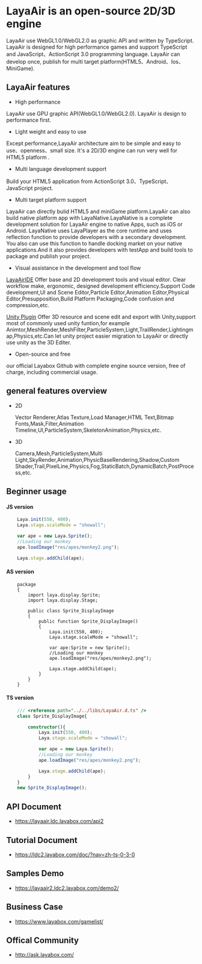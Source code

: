 # LayaAir is an open-source 2D/3D engine

LayaAir use WebGL1.0/WebGL2.0 as graphic API and written by TypeScript.
LayaAir is designed for high performance games and support TypeScript and JavaScript、ActionScript 3.0 programming language.
LayaAir can develop once, publish for multi target platform(HTML5、Android、Ios、MiniGame).

## LayaAir features

- High performance

LayaAir use GPU graphic API(WebGL1.0/WebGL2.0).
LayaAir is design to performance first.

- Light weight and easy to use

Except performance,LayaAir architecture aim to be simple and easy to use、openness、small size. It's a 2D/3D engine can run very well for HTML5 platform .

- Multi language development support

Build your HTML5 application from ActionScript 3.0、TypeScript、JavaScript project.

- Multi target platform support

LayaAir can directly bulid HTML5 and miniGame platform.LayaAir can also build native platform app with LayaNative.LayaNative is a complete development solution for LayaAir engine to native Apps, such as iOS or Android. LayaNative uses LayaPlayer as the core runtime and uses reflection function to provide developers with a secondary development. You also can use this function to handle docking market on your native applications.And it also provides developers with testApp and build tools to package and publish your project.

- Visual assistance in the development and tool flow

[LayaAirIDE](https://ldc2.layabox.com/layadownload/?type=layaairide-LayaAir) Offer base and 2D development tools and visual editor. Clear workflow make, ergonomic, designed development efficiency.Support Code development,UI and Scene Editor,Particle Editor,Animation Editor,Physical Editor,Presupposition,Build Platform Packaging,Code confusion and compression,etc.

[Unity Plugin](https://ldc2.layabox.com/layadownload/?type=layaairide-LayaAir) Offer 3D resource and scene edit and export with Unity,support most of commonly used unity funtion,for example Animtor,MeshRender,MeshFilter,ParticleSystem,Light,TrailRender,Lightingmap,Physics,etc.Can let unity project easier migration to LayaAir or directly use unity as the 3D Editer.

- Open-source and free

our official Layabox Github with complete engine source version, free of charge, including commercial usage.

## general features overview

- 2D

  Vector Renderer,Atlas Texture,Load Manager,HTML Text,Bitmap Fonts,Mask,Filter,Animation Timeline,UI,ParticleSystem,SkeletonAnimation,Physics,etc.
  
- 3D

  Camera,Mesh,ParticleSystem,Multi Light,SkyRender,Animation,PhysicBaseRendering,Shadow,Custom Shader,Trail,PixelLine,Physics,Fog,StaticBatch,DynamicBatch,PostProcess,etc.

## Beginner usage

#### JS version

```js
    Laya.init(550, 400);
    Laya.stage.scaleMode = "showall";

    var ape = new Laya.Sprite();
    //Loading our monkey
    ape.loadImage("res/apes/monkey2.png");

    Laya.stage.addChild(ape);
```

#### AS version

```as3
    package
    {
        import laya.display.Sprite;
        import laya.display.Stage;

        public class Sprite_DisplayImage
        {
            public function Sprite_DisplayImage()
            {
                Laya.init(550, 400);
      		    Laya.stage.scaleMode = "showall";

                var ape:Sprite = new Sprite();
                //Loading our monkey
                ape.loadImage("res/apes/monkey2.png");

                Laya.stage.addChild(ape);
            }
        }
    }
```

#### TS version

```ts
    /// <reference path="../../libs/LayaAir.d.ts" />
    class Sprite_DisplayImage{

        constructor(){
            Laya.init(550, 400);
            Laya.stage.scaleMode = "showall";

            var ape = new Laya.Sprite();
            //Loading our monkey
            ape.loadImage("res/apes/monkey2.png");

            Laya.stage.addChild(ape);
        }
    }
    new Sprite_DisplayImage();
```

## API Document

- https://layaair.ldc.layabox.com/api2

## Tutorial Document

- https://ldc2.layabox.com/doc/?nav=zh-ts-0-3-0

## Samples Demo

- https://layaair2.ldc2.layabox.com/demo2/

## Business Case 

- https://www.layabox.com/gamelist/

## Offical Community

- http://ask.layabox.com/
